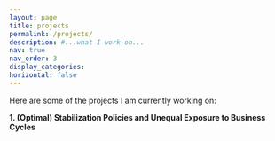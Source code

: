 ```yaml
---
layout: page
title: projects
permalink: /projects/
description: #...what I work on...
nav: true
nav_order: 3
display_categories: 
horizontal: false
---
```


Here are some of the projects I am currently working on:

**1. (Optimal) Stabilization Policies and Unequal Exposure to Business Cycles**
